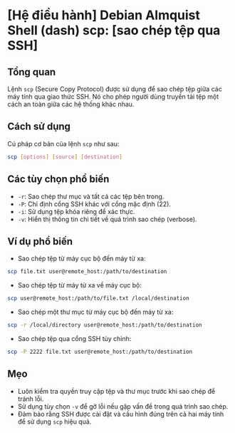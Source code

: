 # [Hệ điều hành] Debian Almquist Shell (dash) scp: [sao chép tệp qua SSH]

## Tổng quan
Lệnh `scp` (Secure Copy Protocol) được sử dụng để sao chép tệp giữa các máy tính qua giao thức SSH. Nó cho phép người dùng truyền tải tệp một cách an toàn giữa các hệ thống khác nhau.

## Cách sử dụng
Cú pháp cơ bản của lệnh `scp` như sau:
```bash
scp [options] [source] [destination]
```

## Các tùy chọn phổ biến
- `-r`: Sao chép thư mục và tất cả các tệp bên trong.
- `-P`: Chỉ định cổng SSH khác với cổng mặc định (22).
- `-i`: Sử dụng tệp khóa riêng để xác thực.
- `-v`: Hiển thị thông tin chi tiết về quá trình sao chép (verbose).

## Ví dụ phổ biến
- Sao chép tệp từ máy cục bộ đến máy từ xa:
```bash
scp file.txt user@remote_host:/path/to/destination
```

- Sao chép tệp từ máy từ xa về máy cục bộ:
```bash
scp user@remote_host:/path/to/file.txt /local/destination
```

- Sao chép một thư mục từ máy cục bộ đến máy từ xa:
```bash
scp -r /local/directory user@remote_host:/path/to/destination
```

- Sao chép tệp qua cổng SSH tùy chỉnh:
```bash
scp -P 2222 file.txt user@remote_host:/path/to/destination
```

## Mẹo
- Luôn kiểm tra quyền truy cập tệp và thư mục trước khi sao chép để tránh lỗi.
- Sử dụng tùy chọn `-v` để gỡ lỗi nếu gặp vấn đề trong quá trình sao chép.
- Đảm bảo rằng SSH được cài đặt và cấu hình đúng trên cả hai máy tính để sử dụng `scp` hiệu quả.